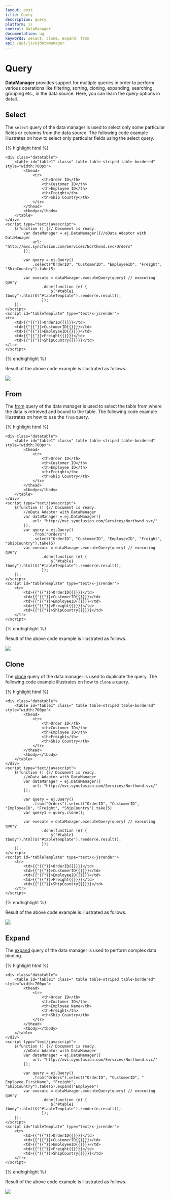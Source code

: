 ```yaml
---
layout: post
title: Query
description: query
platform: js
control: DataManager
documentation: ug
keywords: select, clone, expand, from
api: /api/js/ejdatamanager
---
```


# Query

**DataManager** provides support for multiple queries in order to perform various operations like filtering, sorting, cloning, expanding, searching, grouping etc., in the data source. Here, you can learn the query options in detail.

## Select

The `select` query of the data manager is used to select only some particular fields or columns from the data source. The following code example illustrates on how to select only particular fields using the select query.

{% highlight html %}

    <div class="datatable">
        <table id="table1" class=" table table-striped table-bordered" style="width:700px">
            <thead>
                <tr>
                    <th>Order ID</th>
                    <th>Customer ID</th>
                    <th>Employee ID</th>
                    <th>Freight</th>
                    <th>Ship Country</th>
                </tr>
            </thead>
            <tbody></tbody>
        </table>
    </div>
    <script type="text/javascript">
        $(function () {// Document is ready.
            var dataManager = ej.DataManager({//oData Adaptor with DataManager
                url: "http://mvc.syncfusion.com/Services/Northwnd.svc/Orders"
            });
        
            var query = ej.Query()            
                .select("OrderID", "CustomerID", "EmployeeID", "Freight", "ShipCountry").take(5)
        
            var execute = dataManager.executeQuery(query) // executing query
                    .done(function (e) {
                        $("#table1 tbody").html($("#tableTemplate").render(e.result));
                    });
        });
    </script>
    <script id="tableTemplate" type="text/x-jsrender">
    <tr>
        <td>{{"{{"}}>OrderID{{}}}}</td>
        <td>{{"{{"}}>CustomerID{{}}}}</td>
        <td>{{"{{"}}>EmployeeID{{}}}}</td>
        <td>{{"{{"}}>Freight{{}}}}</td>
        <td>{{"{{"}}>ShipCountry{{}}}}</td>         
    </tr>
    </script>

{% endhighlight %}

Result of the above code example is illustrated as follows.

![](Query_images/Query_img1.png)

## From

The [from](https://help.syncfusion.com/api/js/ejquery#methods:from) query of the data manager is used to select the table from where the data is retrieved and bound to the table. The following code example illustrates on how to use the `from` query.

{% highlight html %}

    <div class="datatable">
        <table id="table1" class=" table table-striped table-bordered" style="width:700px">
            <thead>
                <tr>
                    <th>Order ID</th>
                    <th>Customer ID</th>
                    <th>Employee ID</th>
                    <th>Freight</th>
                    <th>Ship Country</th>
                </tr>
            </thead>
            <tbody></tbody>
        </table>
    </div>
    <script type="text/javascript">
        $(function () {// Document is ready.
            //oData Adaptor with DataManager
            var dataManager = ej.DataManager({
                url: "http://mvc.syncfusion.com/Services/Northwnd.svc/"
            });
            var query = ej.Query()            
                .from("Orders")
                .select("OrderID", "CustomerID", "EmployeeID", "Freight", "ShipCountry").take(5)
            var execute = dataManager.executeQuery(query) // executing query
                    .done(function (e) {
                        $("#table1 tbody").html($("#tableTemplate").render(e.result));
                    });
        });
    </script>
    <script id="tableTemplate" type="text/x-jsrender">
        <tr>
            <td>{{"{{"}}>OrderID{{}}}}</td>
            <td>{{"{{"}}>CustomerID{{}}}}</td>
            <td>{{"{{"}}>EmployeeID{{}}}}</td>
            <td>{{"{{"}}>Freight{{}}}}</td>
            <td>{{"{{"}}>ShipCountry{{}}}}</td>       
        </tr>
    </script>

{% endhighlight %}

Result of the above code example is illustrated as follows.

![](Query_images/Query_img2.png)

## Clone

The [clone](https://help.syncfusion.com/api/js/ejquery#methods:clone) query of the data manager is used to duplicate the query. The following code example illustrates on how to `clone` a query.

{% highlight html %}

    <div class="datatable">
        <table id="table1" class=" table table-striped table-bordered" style="width:700px">
            <thead>
                <tr>
                    <th>Order ID</th>
                    <th>Customer ID</th>
                    <th>Employee ID</th>
                    <th>Freight</th>
                    <th>Ship Country</th>
                </tr>
            </thead>
            <tbody></tbody>
        </table>
    </div>
    <script type="text/javascript">
        $(function () {// Document is ready.
            //oData Adaptor with DataManager
            var dataManager = ej.DataManager({
                url: "http://mvc.syncfusion.com/Services/Northwnd.svc/"
            });
        
            var query = ej.Query()            
                .from("Orders").select("OrderID", "CustomerID", "EmployeeID", "Freight", "ShipCountry").take(5)
            var query1 = query.clone();
        
            var execute = dataManager.executeQuery(query) // executing query
                    .done(function (e) {
                        $("#table1 tbody").html($("#tableTemplate").render(e.result));
                    });
        });
    </script>
    <script id="tableTemplate" type="text/x-jsrender">
        <tr>
            <td>{{"{{"}}>OrderID{{}}}}</td>
            <td>{{"{{"}}>CustomerID{{}}}}</td>
            <td>{{"{{"}}>EmployeeID{{}}}}</td>
            <td>{{"{{"}}>Freight{{}}}}</td>
            <td>{{"{{"}}>ShipCountry{{}}}}</td>           
        </tr>
    </script>

{% endhighlight %}

Result of the above code example is illustrated as follows.

![](Query_images/Query_img3.png)

## Expand

The [expand](https://help.syncfusion.com/api/js/ejquery#methods:expand) query of the data manager is used to perform complex data binding.


{% highlight html %}

    <div class="datatable">
        <table id="table1" class=" table table-striped table-bordered" style="width:700px">
            <thead>
                <tr>
                    <th>Order ID</th>
                    <th>Customer ID</th>
                    <th>Employee Name</th>
                    <th>Freight</th>
                    <th>Ship Country</th>
                </tr>
            </thead>
            <tbody></tbody>
        </table>
    </div>
    <script type="text/javascript">
        $(function () {// Document is ready.
            //oData Adaptor with DataManager
            var dataManager = ej.DataManager({
                url: "http://mvc.syncfusion.com/Services/Northwnd.svc/"
            });
        
            var query = ej.Query()            
                .from("Orders").select("OrderID", "CustomerID", " Employee.FirstName", "Freight", "ShipCountry").take(5).expand("Employee")
            var execute = dataManager.executeQuery(query) // executing query
                    .done(function (e) {
                        $("#table1 tbody").html($("#tableTemplate").render(e.result));
                    });
        });
    </script>
    <script id="tableTemplate" type="text/x-jsrender">
        <tr>
            <td>{{"{{"}}>OrderID{{}}}}</td>
            <td>{{"{{"}}>CustomerID{{}}}}</td>
            <td>{{"{{"}}>EmployeeID{{}}}}</td>
            <td>{{"{{"}}>Freight{{}}}}</td>
            <td>{{"{{"}}>ShipCountry{{}}}}</td>     
        </tr>
    </script>

{% endhighlight %}

Result of the above code example is illustrated as follows.

![](Query_images/Query_img4.png)

